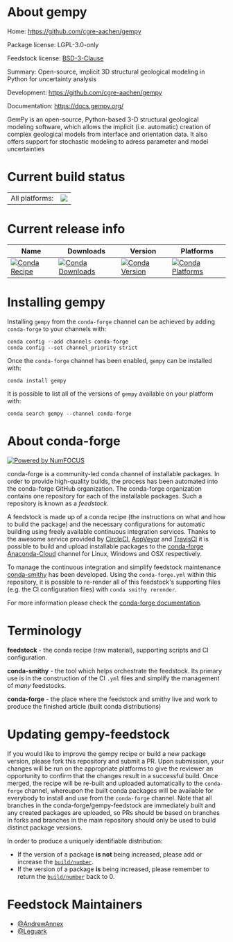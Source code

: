 About gempy
===========

Home: https://github.com/cgre-aachen/gempy

Package license: LGPL-3.0-only

Feedstock license: [BSD-3-Clause](https://github.com/conda-forge/gempy-feedstock/blob/main/LICENSE.txt)

Summary: Open-source, implicit 3D structural geological modeling in Python for uncertainty analysis

Development: https://github.com/cgre-aachen/gempy

Documentation: https://docs.gempy.org/

GemPy is an open-source, Python-based 3-D structural geological modeling software,
which allows the implicit (i.e. automatic) creation of complex geological models
from interface and orientation data. It also offers support for stochastic modeling
to adress parameter and model uncertainties


Current build status
====================


<table><tr><td>All platforms:</td>
    <td>
      <a href="https://dev.azure.com/conda-forge/feedstock-builds/_build/latest?definitionId=10034&branchName=main">
        <img src="https://dev.azure.com/conda-forge/feedstock-builds/_apis/build/status/gempy-feedstock?branchName=main">
      </a>
    </td>
  </tr>
</table>

Current release info
====================

| Name | Downloads | Version | Platforms |
| --- | --- | --- | --- |
| [![Conda Recipe](https://img.shields.io/badge/recipe-gempy-green.svg)](https://anaconda.org/conda-forge/gempy) | [![Conda Downloads](https://img.shields.io/conda/dn/conda-forge/gempy.svg)](https://anaconda.org/conda-forge/gempy) | [![Conda Version](https://img.shields.io/conda/vn/conda-forge/gempy.svg)](https://anaconda.org/conda-forge/gempy) | [![Conda Platforms](https://img.shields.io/conda/pn/conda-forge/gempy.svg)](https://anaconda.org/conda-forge/gempy) |

Installing gempy
================

Installing `gempy` from the `conda-forge` channel can be achieved by adding `conda-forge` to your channels with:

```
conda config --add channels conda-forge
conda config --set channel_priority strict
```

Once the `conda-forge` channel has been enabled, `gempy` can be installed with:

```
conda install gempy
```

It is possible to list all of the versions of `gempy` available on your platform with:

```
conda search gempy --channel conda-forge
```


About conda-forge
=================

[![Powered by
NumFOCUS](https://img.shields.io/badge/powered%20by-NumFOCUS-orange.svg?style=flat&colorA=E1523D&colorB=007D8A)](https://numfocus.org)

conda-forge is a community-led conda channel of installable packages.
In order to provide high-quality builds, the process has been automated into the
conda-forge GitHub organization. The conda-forge organization contains one repository
for each of the installable packages. Such a repository is known as a *feedstock*.

A feedstock is made up of a conda recipe (the instructions on what and how to build
the package) and the necessary configurations for automatic building using freely
available continuous integration services. Thanks to the awesome service provided by
[CircleCI](https://circleci.com/), [AppVeyor](https://www.appveyor.com/)
and [TravisCI](https://travis-ci.com/) it is possible to build and upload installable
packages to the [conda-forge](https://anaconda.org/conda-forge)
[Anaconda-Cloud](https://anaconda.org/) channel for Linux, Windows and OSX respectively.

To manage the continuous integration and simplify feedstock maintenance
[conda-smithy](https://github.com/conda-forge/conda-smithy) has been developed.
Using the ``conda-forge.yml`` within this repository, it is possible to re-render all of
this feedstock's supporting files (e.g. the CI configuration files) with ``conda smithy rerender``.

For more information please check the [conda-forge documentation](https://conda-forge.org/docs/).

Terminology
===========

**feedstock** - the conda recipe (raw material), supporting scripts and CI configuration.

**conda-smithy** - the tool which helps orchestrate the feedstock.
                   Its primary use is in the construction of the CI ``.yml`` files
                   and simplify the management of *many* feedstocks.

**conda-forge** - the place where the feedstock and smithy live and work to
                  produce the finished article (built conda distributions)


Updating gempy-feedstock
========================

If you would like to improve the gempy recipe or build a new
package version, please fork this repository and submit a PR. Upon submission,
your changes will be run on the appropriate platforms to give the reviewer an
opportunity to confirm that the changes result in a successful build. Once
merged, the recipe will be re-built and uploaded automatically to the
`conda-forge` channel, whereupon the built conda packages will be available for
everybody to install and use from the `conda-forge` channel.
Note that all branches in the conda-forge/gempy-feedstock are
immediately built and any created packages are uploaded, so PRs should be based
on branches in forks and branches in the main repository should only be used to
build distinct package versions.

In order to produce a uniquely identifiable distribution:
 * If the version of a package **is not** being increased, please add or increase
   the [``build/number``](https://docs.conda.io/projects/conda-build/en/latest/resources/define-metadata.html#build-number-and-string).
 * If the version of a package **is** being increased, please remember to return
   the [``build/number``](https://docs.conda.io/projects/conda-build/en/latest/resources/define-metadata.html#build-number-and-string)
   back to 0.

Feedstock Maintainers
=====================

* [@AndrewAnnex](https://github.com/AndrewAnnex/)
* [@Leguark](https://github.com/Leguark/)

